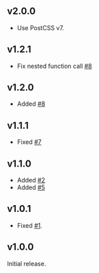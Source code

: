 ## v2.0.0

- Use PostCSS v7.

## v1.2.1

- Fix nested function call [#8](https://github.com/morishitter/postcss-ref/pull/9)

## v1.2.0

- Added [#8](https://github.com/morishitter/postcss-ref/pull/8)

## v1.1.1

- Fixed [#7](https://github.com/morishitter/postcss-ref/pull/7)

## v1.1.0

- Added [#2](https://github.com/morishitter/postcss-ref/issues/2)
- Added [#5](https://github.com/morishitter/postcss-ref/issues/5)

## v1.0.1

- Fixed [#1](https://github.com/morishitter/postcss-ref/issues/1).

## v1.0.0

Initial release.
